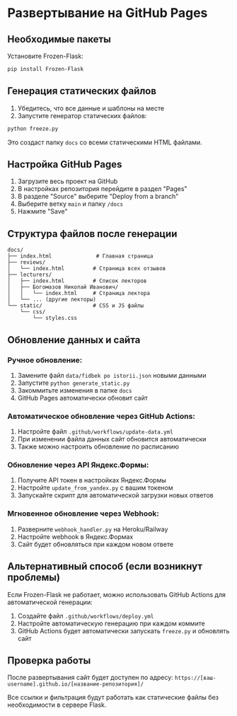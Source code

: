 # Развертывание на GitHub Pages

## Необходимые пакеты

Установите Frozen-Flask:
```bash
pip install Frozen-Flask
```

## Генерация статических файлов

1. Убедитесь, что все данные и шаблоны на месте
2. Запустите генератор статических файлов:
```bash
python freeze.py
```

Это создаст папку `docs` со всеми статическими HTML файлами.

## Настройка GitHub Pages

1. Загрузите весь проект на GitHub
2. В настройках репозитория перейдите в раздел "Pages"
3. В разделе "Source" выберите "Deploy from a branch"
4. Выберите ветку `main` и папку `/docs`
5. Нажмите "Save"

## Структура файлов после генерации

```
docs/
├── index.html              # Главная страница
├── reviews/
│   └── index.html         # Страница всех отзывов
├── lecturers/
│   ├── index.html         # Список лекторов
│   ├── Богомазов Николай Иванович/
│   │   └── index.html     # Страница лектора
│   └── ... (другие лекторы)
└── static/                # CSS и JS файлы
    └── css/
        └── styles.css
```

## Обновление данных и сайта

### Ручное обновление:
1. Замените файл `data/fidbek po istorii.json` новыми данными
2. Запустите `python generate_static.py`
3. Закоммитьте изменения в папке `docs`
4. GitHub Pages автоматически обновит сайт

### Автоматическое обновление через GitHub Actions:
1. Настройте файл `.github/workflows/update-data.yml`
2. При изменении файла данных сайт обновится автоматически
3. Также можно настроить обновление по расписанию

### Обновление через API Яндекс.Формы:
1. Получите API токен в настройках Яндекс.Формы
2. Настройте `update_from_yandex.py` с вашим токеном
3. Запускайте скрипт для автоматической загрузки новых ответов

### Мгновенное обновление через Webhook:
1. Разверните `webhook_handler.py` на Heroku/Railway
2. Настройте webhook в Яндекс.Формах
3. Сайт будет обновляться при каждом новом ответе

## Альтернативный способ (если возникнут проблемы)

Если Frozen-Flask не работает, можно использовать GitHub Actions для автоматической генерации:

1. Создайте файл `.github/workflows/deploy.yml`
2. Настройте автоматическую генерацию при каждом коммите
3. GitHub Actions будет автоматически запускать `freeze.py` и обновлять сайт

## Проверка работы

После развертывания сайт будет доступен по адресу:
`https://[ваш-username].github.io/[название-репозитория]/`

Все ссылки и фильтрация будут работать как статические файлы без необходимости в сервере Flask.